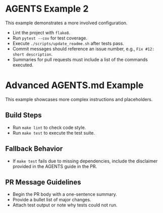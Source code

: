 
# AGENTS Example 2

This example demonstrates a more involved configuration.

- Lint the project with `flake8`.
- Run `pytest --cov` for test coverage.
- Execute `./scripts/update_readme.sh` after tests pass.
- Commit messages should reference an issue number, e.g., `Fix #12: short description`.
- Summaries for pull requests must include a list of the commands executed.

# Advanced AGENTS.md Example

This example showcases more complex instructions and placeholders.

## Build Steps
- Run `make lint` to check code style.
- Run `make test` to execute the test suite.

## Fallback Behavior
- If `make test` fails due to missing dependencies, include the disclaimer
  provided in the AGENTS guide in the PR.

## PR Message Guidelines
- Begin the PR body with a one-sentence summary.
- Provide a bullet list of major changes.
- Attach test output or note why tests could not run.

